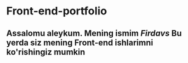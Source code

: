 # Front-end-portfolio
Assalomu aleykum. Mening ismim ***Firdavs***
Bu yerda siz mening Front-end ishlarimni ko'rishingiz mumkin
---

